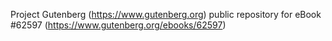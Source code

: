 Project Gutenberg (https://www.gutenberg.org) public repository for eBook #62597 (https://www.gutenberg.org/ebooks/62597)
